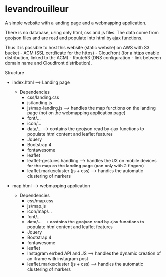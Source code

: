 # levandrouilleur
A simple website with a landing page and a webmapping application.

There is no database, using only html, css and js files. The data come from geojson files and are read and populate into html by ajax functions.

Thus it is possible to host this website (static website) on AWS with S3 bucket - ACM (SSL certificate for the https) - Cloudfront (for a https enable distribution, linked to the ACM) - Route53 (DNS configuration - link between domain name and Cloudfront distribution).

Structure

* index.html --> Landing page
	* Dependencies
		* css/landing.css
    	* js/landing.js
    	* js/map-landing.js --> handles the map functions on the landing page (not on the webmapping application page)
    	* font/...
    	* icon/...
        * data/... --> contains the geojson read by ajax functions to populate html content and leaflet features
    	* Jquery
    	* Bootstrap 4
    	* fontawesome
    	* leaflet
    	* leaflet-gestures.handling --> handles the UX on mobile devices for the map on the landing page (pan only with 2 fingers)
        * leaflet.markercluster (js + css) --> handles the automatic clustering of markers
    
* map.html --> webmapping application
	* Dependencies
		* css/map.css
		* js/map.js
		* icon/map/...
		* font/...
		* data/... --> contains the geojson read by ajax functions to populate html content and leaflet features
    	* Jquery
    	* Bootstrap 4
    	* fontawesome
    	* leaflet
		* Instagram embed API and JS --> handles the dynamic creation of an iframe with instagram post
        * leaflet.markercluster (js + css) --> handles the automatic clustering of markers
        

